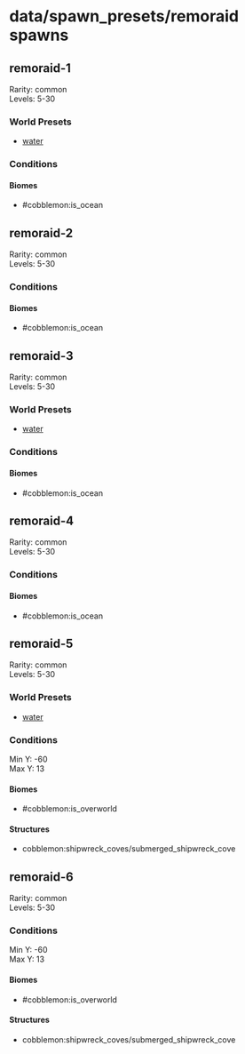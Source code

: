 # data/spawn_presets/remoraid spawns  
  
## remoraid-1  
Rarity: common  
Levels: 5-30  
  
### World Presets  
* [water](/data/world_presets/water.md)  
  
### Conditions  
  
#### Biomes  
  * #cobblemon:is_ocean
  
  
## remoraid-2  
Rarity: common  
Levels: 5-30  
  
### Conditions  
  
#### Biomes  
  * #cobblemon:is_ocean
  
  
## remoraid-3  
Rarity: common  
Levels: 5-30  
  
### World Presets  
* [water](/data/world_presets/water.md)  
  
### Conditions  
  
#### Biomes  
  * #cobblemon:is_ocean
  
  
## remoraid-4  
Rarity: common  
Levels: 5-30  
  
### Conditions  
  
#### Biomes  
  * #cobblemon:is_ocean
  
  
## remoraid-5  
Rarity: common  
Levels: 5-30  
  
### World Presets  
* [water](/data/world_presets/water.md)  
  
### Conditions  
Min Y: -60  
Max Y: 13  
  
#### Biomes  
  * #cobblemon:is_overworld
  
  
#### Structures  
  * cobblemon:shipwreck_coves/submerged_shipwreck_cove
  
  
## remoraid-6  
Rarity: common  
Levels: 5-30  
  
### Conditions  
Min Y: -60  
Max Y: 13  
  
#### Biomes  
  * #cobblemon:is_overworld
  
  
#### Structures  
  * cobblemon:shipwreck_coves/submerged_shipwreck_cove
  
